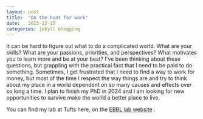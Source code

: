 ```yaml
---
layout: post
title:  "On the hunt for work"
date:   2023-12-15
categories: jekyll blogging
---
```


It can be hard to figure out what to do a complicated world. What are your skills? What are your passions, priorities, and perspectives? What motivates you to learn more and be at your best? I've been thinking about these questions, but grappling with the practical fact that I need to be paid to do something. Sometimes, I get frustrated that I need to find a way to work for money, but most of the time I respect the way things are and try to think about my place in a world dependent on so many causes and effects over so long a time. I plan to finish my PhD in 2024 and I am looking for new opportunities to survive make the world a better place to live.

You can find my lab at Tufts here, on the [EBBL lab website][ebbl-lab] . 

[ebbl-lab]: https://sites.tufts.edu/emotiononthebrain/

